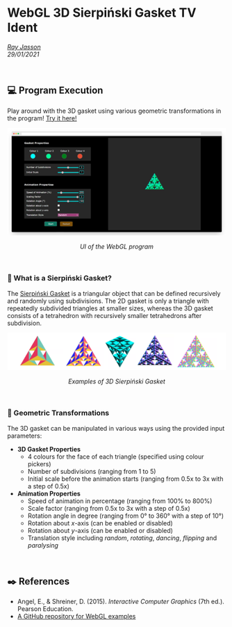 # WebGL 3D Sierpiński Gasket TV Ident

*[Ray Jasson](mailto:haojie.dev@gmail.com)*<br>
*29/01/2021*<br>

<br>

## :computer: Program Execution

Play around with the 3D gasket using various geometric transformations in the program! [Try it here!](https://rayjasson98.github.io/WebGL-Gasket-TV-Ident)

<p align=center><img src="/docs/img/ui.png"></p>
<p align="center"><i>UI of the WebGL program</i></p>

<br>

### :arrow_down_small: What is a Sierpiński Gasket?

The [Sierpiński Gasket](https://en.wikipedia.org/wiki/Sierpi%C5%84ski_triangle) is a triangular object that can be defined recursively and randomly using subdivisions. The 2D gasket is only a triangle with repeatedly subdivided triangles at smaller sizes, whereas the 3D gasket consists of a tetrahedron with recursively smaller tetrahedrons after subdivision.

<p align=center><img src="/docs/img/sierpinski_gasket.png"></p>
<p align="center"><i>Examples of 3D Sierpiński Gasket</i></p>

<br>

### :arrow_down_small: Geometric Transformations

The 3D gasket can be manipulated in various ways using the provided input parameters:
- **3D Gasket Properties**
  - 4 colours for the face of each triangle (specified using colour pickers)
  - Number of subdivisions (ranging from 1 to 5)
  - Initial scale before the animation starts (ranging from 0.5x to 3x with a step of 0.5x)
- **Animation Properties**
  - Speed of animation in percentage (ranging from 100% to 800%)
  - Scale factor (ranging from 0.5x to 3x with a step of 0.5x)
  - Rotation angle in degree (ranging from 0° to 360° with a step of 10°)
  - Rotation about *x*-axis (can be enabled or disabled)
  - Rotation about *y*-axis (can be enabled or disabled)
  - Translation style including *random*, *rotating*, *dancing*, *flipping* and *paralysing*

<br>

## :black_nib: References

- Angel, E., & Shreiner, D. (2015). *Interactive Computer Graphics* (7th ed.). Pearson Education.
- [A GitHub repository for WebGL examples](https://github.com/esangel/WebGL)
